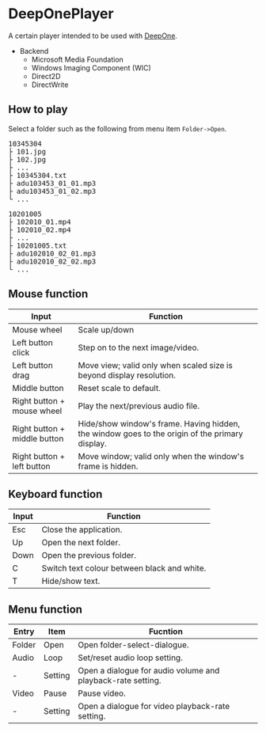 # DeepOnePlayer
A certain player intended to be used with [DeepOne](https://github.com/BithreenGirlen/DeepOne).
- Backend
  - Microsoft Media Foundation
  - Windows Imaging Component (WIC)
  - Direct2D
  - DirectWrite

## How to play
Select a folder such as the following from menu item `Folder->Open`.
<pre>
10345304
├ 101.jpg
├ 102.jpg
├ ...
├ 10345304.txt
├ adu103453_01_01.mp3
├ adu103453_01_02.mp3
└ ...
</pre>
<pre>
10201005
├ 102010_01.mp4
├ 102010_02.mp4
├ ...
├ 10201005.txt
├ adu102010_02_01.mp3
├ adu102010_02_02.mp3
└ ...
</pre>

## Mouse function

| Input | Function |
----|---- 
Mouse wheel | Scale up/down
Left button click | Step on to the next image/video.
Left button drag | Move view; valid only when scaled size is beyond display resolution.
Middle button |Reset scale to default.
Right button + mouse wheel | Play the next/previous audio file.
Right button + middle button | Hide/show window's frame. Having hidden, the window goes to the origin of the primary display.
Right button + left button | Move window; valid only when the window's frame is hidden.

## Keyboard function

| Input | Function |
----|---- 
Esc| Close the application.
| Up | Open the next folder. |
| Down | Open the previous folder. |
| C | Switch text colour between black and white. |
| T | Hide/show text. |

## Menu function
| Entry | Item | Fucntion |
----|---- |---- 
Folder| Open | Open folder-select-dialogue.
Audio| Loop | Set/reset audio loop setting.
-| Setting | Open a dialogue for audio volume and playback-rate setting.
Video| Pause | Pause video.
-| Setting | Open a dialogue for video playback-rate setting.
